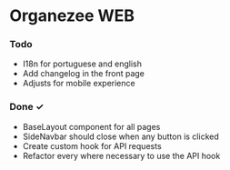 # Organezee WEB

### Todo

- I18n for portuguese and english
- Add changelog in the front page
- Adjusts for mobile experience

### Done ✓

- BaseLayout component for all pages
- SideNavbar should close when any button is clicked
- Create custom hook for API requests
- Refactor every where necessary to use the API hook
